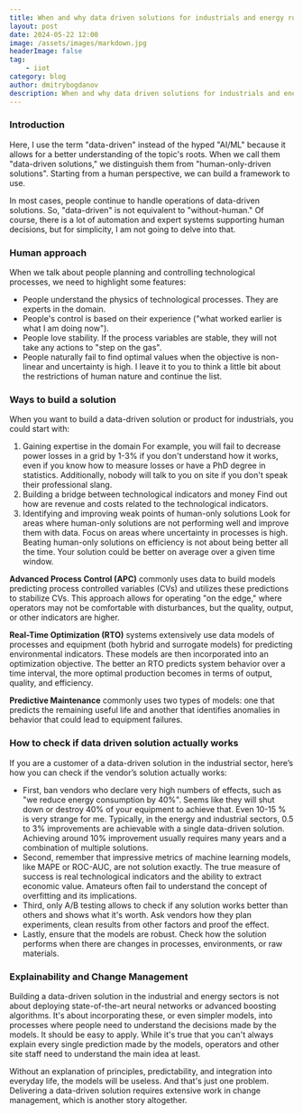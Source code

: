 ```yaml
---
title: When and why data driven solutions for industrials and energy rocks
layout: post
date: 2024-05-22 12:00
image: /assets/images/markdown.jpg
headerImage: false
tag:
    - iiot
category: blog
author: dmitrybogdanov
description: When and why data driven solutions for industrials and energy rocks
---
```


### Introduction
Here, I use the term "data-driven" instead of the hyped "AI/ML" because it allows for a better understanding of the topic's roots. When we call them "data-driven solutions," we distinguish them from "human-only-driven solutions". Starting from a human perspective, we can build a framework to use.

In most cases, people continue to handle operations of data-driven solutions. So, "data-driven" is not equivalent to "without-human." Of course, there is a lot of automation and expert systems supporting human decisions, but for simplicity, I am not going to delve into that.

### Human approach
When we talk about people planning and controlling technological processes, we need to highlight some features:
- People understand the physics of technological processes. They are experts in the domain.
- People's control is based on their experience ("what worked earlier is what I am doing now").
- People love stability. If the process variables are stable, they will not take any actions to "step on the gas".
- People naturally fail to find optimal values when the objective is non-linear and uncertainty is high.
I leave it to you to think a little bit about the restrictions of human nature and continue the list.

### Ways to build a solution
When you want to build a data-driven solution or product for industrials, you could start with:

1. Gaining expertise in the domain
    For example, you will fail to decrease power losses in a grid by 1-3% if you don't understand how it works, even if you know how to measure losses or have a PhD degree in statistics. Additionally, nobody will talk to you on site if you don't speak their professional slang.
2. Building a bridge between technological indicators and money
    Find out how are revenue and costs related to the technological indicators.
3. Identifying and improving weak points of human-only solutions
    Look for areas where human-only solutions are not performing well and improve them with data. Focus on areas where uncertainty in processes is high. Beating human-only solutions on efficiency is not about being better all the time. Your solution could be better on average over a given time window.

**Advanced Process Control (APC)** commonly uses data to build models predicting process controlled variables (CVs) and utilizes these predictions to stabilize CVs. This approach allows for operating "on the edge," where operators may not be comfortable with disturbances, but the quality, output, or other indicators are higher.

**Real-Time Optimization (RTO)** systems extensively use data models of processes and equipment (both hybrid and surrogate models) for predicting environmental indicators. These models are then incorporated into an optimization objective. The better an RTO predicts system behavior over a time interval, the more optimal production becomes in terms of output, quality, and efficiency.

**Predictive Maintenance** commonly uses two types of models: one that predicts the remaining useful life and another that identifies anomalies in behavior that could lead to equipment failures.
### How to check if data driven solution actually works
If you are a customer of a data-driven solution in the industrial sector, here’s how you can check if the vendor’s solution actually works:
- First, ban vendors who declare very high numbers of effects, such as "we reduce energy consumption by 40%". Seems like they will shut down or destroy 40% of your equipment to achieve that. Even 10-15 % is very strange for me. Typically, in the energy and industrial sectors, 0.5 to 3% improvements are achievable with a single data-driven solution. Achieving around 10% improvement usually requires many years and a combination of multiple solutions.
- Second, remember that impressive metrics of machine learning models, like MAPE or ROC-AUC, are not solution exactly. The true measure of success is real technological indicators and the ability to extract economic value. Amateurs often fail to understand the concept of overfitting and its implications.
- Third, only A/B testing allows to check if any solution works better than others and shows what it's worth. Ask vendors how they plan experiments, clean results from other factors and proof the effect.
- Lastly, ensure that the models are robust. Check how the solution performs when there are changes in processes, environments, or raw materials.

### Explainability and Change Management
Building a data-driven solution in the industrial and energy sectors is not about deploying state-of-the-art neural networks or advanced boosting algorithms. It's about incorporating these, or even simpler models, into processes where people need to understand the decisions made by the models. It should be easy to apply. While it's true that you can't always explain every single prediction made by the models, operators and other site staff need to understand the main idea at least.

Without an explanation of principles, predictability, and integration into everyday life, the models will be useless. And that's just one problem. Delivering a data-driven solution requires extensive work in change management, which is another story altogether.

